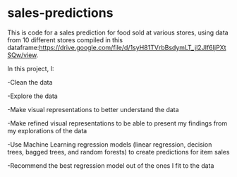 # sales-predictions
This is code for a sales prediction for food sold at various stores, using data from 10 different stores compiled in this dataframe:https://drive.google.com/file/d/1syH81TVrbBsdymLT_jl2JIf6IjPXtSQw/view.

In this project, I: 

  -Clean the data
  
  -Explore the data
  
  -Make visual representations to better understand the data
  
  -Make refined visual representations to be able to present my findings from my explorations of the data
  
  -Use Machine Learning regression models (linear regression, decision trees, bagged trees, and random forests) to create predictions for item sales
  
  -Recommend the best regression model out of the ones I fit to the data
